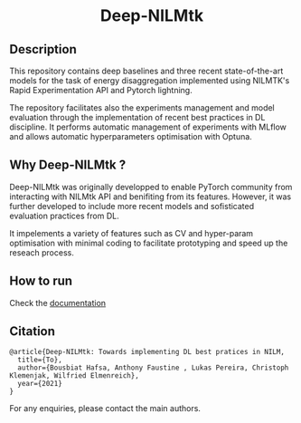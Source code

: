 

<div align="center">    
 
# Deep-NILMtk 




<!--  
Conference   
-->   
</div>
 
## Description   

This repository contains deep baselines and three recent state-of-the-art models for the task of energy disaggregation implemented using NILMTK's Rapid Experimentation API and Pytorch lightning. 

The repository facilitates also the experiments management and model evaluation through the implementation of recent best practices in DL discipline. It performs automatic management of experiments with MLflow and allows automatic hyperparameters optimisation with Optuna.

## Why Deep-NILMtk  ?

Deep-NILMtk was originally developped to enable PyTorch community from interacting with NILMtk API and benifiting from its features. However, it was further developed to include more recent models and sofisticated evaluation practices from DL. 

It impelements a variety of features such as CV and hyper-param optimisation with minimal coding  to facilitate prototyping and speed up the reseach process.


## How to run   
Check the [documentation](https://bhafsa.github.io/deep-nilmtk-v1/)


## Citation   
```
@article{Deep-NILMtk: Towards implementing DL best pratices in NILM,
  title={To},
  author={Bousbiat Hafsa, Anthony Faustine , Lukas Pereira, Christoph Klemenjak, Wilfried Elmenreich},
  year={2021}
}
```  

For any enquiries, please contact the main authors.






